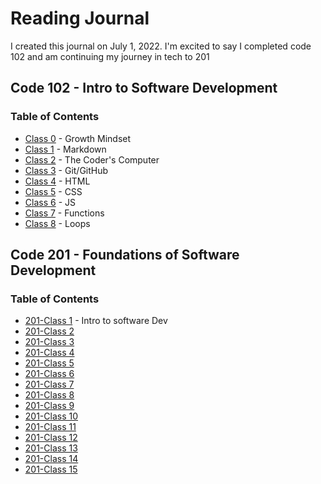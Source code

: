 # Reading Journal
I created this journal on July 1, 2022. I'm excited to say I completed code 102 and am continuing my journey in tech to 201

## Code 102 - Intro to Software Development
### Table of Contents

- [Class 0](https://maefae.github.io/reading-notes/class5) - Growth Mindset
- [Class 1](https://maefae.github.io/reading-notes/class1) - Markdown
- [Class 2](https://maefae.github.io/reading-notes/class2) - The Coder's Computer
- [Class 3](https://maefae.github.io/reading-notes/class3) - Git/GitHub
- [Class 4](https://maefae.github.io/reading-notes/class4) - HTML
- [Class 5](https://maefae.github.io/reading-notes/class5) - CSS
- [Class 6](https://maefae.github.io/reading-notes/class6) - JS
- [Class 7](https://maefae.github.io/reading-notes/class7) - Functions
- [Class 8](https://maefae.github.io/reading-notes/class8) - Loops

## Code 201 - Foundations of Software Development
### Table of Contents
- [201-Class 1](https://maefae.github.io/reading-notes/class-01) - Intro to software Dev
- [201-Class 2]()
- [201-Class 3]()
- [201-Class 4]()
- [201-Class 5]()
- [201-Class 6]()
- [201-Class 7]()
- [201-Class 8]()
- [201-Class 9]()
- [201-Class 10]()
- [201-Class 11]()
- [201-Class 12]()
- [201-Class 13]()
- [201-Class 14]()
- [201-Class 15]()
